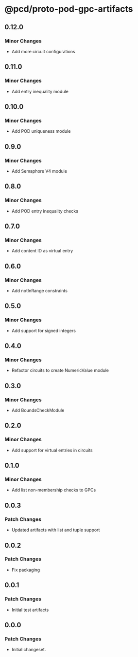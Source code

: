 # @pcd/proto-pod-gpc-artifacts

## 0.12.0

### Minor Changes

- Add more circuit configurations

## 0.11.0

### Minor Changes

- Add entry inequality module

## 0.10.0

### Minor Changes

- Add POD uniqueness module

## 0.9.0

### Minor Changes

- Add Semaphore V4 module

## 0.8.0

### Minor Changes

- Add POD entry inequality checks

## 0.7.0

### Minor Changes

- Add content ID as virtual entry

## 0.6.0

### Minor Changes

- Add notInRange constraints

## 0.5.0

### Minor Changes

- Add support for signed integers

## 0.4.0

### Minor Changes

- Refactor circuits to create NumericValue module

## 0.3.0

### Minor Changes

- Add BoundsCheckModule

## 0.2.0

### Minor Changes

- Add support for virtual entries in circuits

## 0.1.0

### Minor Changes

- Add list non-membership checks to GPCs

## 0.0.3

### Patch Changes

- Updated artifacts with list and tuple support

## 0.0.2

### Patch Changes

- Fix packaging

## 0.0.1

### Patch Changes

- Initial test artifacts

## 0.0.0

### Patch Changes

- Initial changeset.
